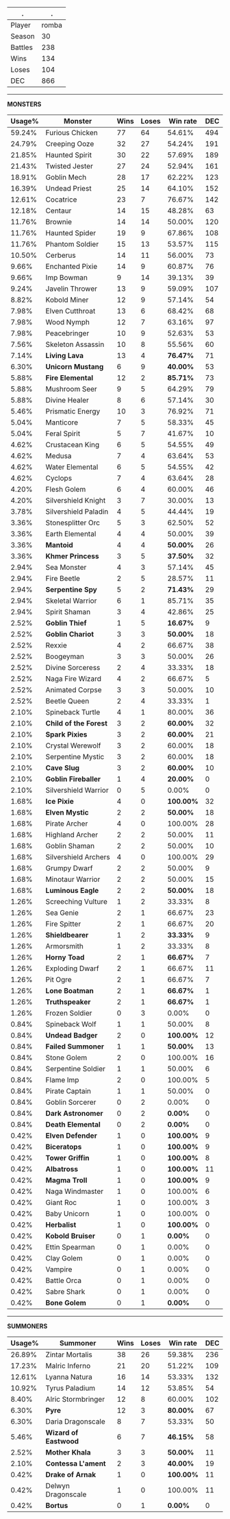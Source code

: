 .|.
|-|-
Player|romba
Season|30
Battles|238
Wins|134
Loses|104
DEC|866

---
**MONSTERS**

Usage%|Monster|Wins|Loses|Win rate|DEC|
-|-|-|-|-|-|
59.24%|Furious Chicken|77|64|54.61%|494|
24.79%|Creeping Ooze|32|27|54.24%|191|
21.85%|Haunted Spirit|30|22|57.69%|189|
21.43%|Twisted Jester|27|24|52.94%|161|
18.91%|Goblin Mech|28|17|62.22%|123|
16.39%|Undead Priest|25|14|64.10%|152|
12.61%|Cocatrice|23|7|76.67%|142|
12.18%|Centaur|14|15|48.28%|63|
11.76%|Brownie|14|14|50.00%|120|
11.76%|Haunted Spider|19|9|67.86%|108|
11.76%|Phantom Soldier|15|13|53.57%|115|
10.50%|Cerberus|14|11|56.00%|73|
9.66%|Enchanted Pixie|14|9|60.87%|76|
9.66%|Imp Bowman|9|14|39.13%|39|
9.24%|Javelin Thrower|13|9|59.09%|107|
8.82%|Kobold Miner|12|9|57.14%|54|
7.98%|Elven Cutthroat|13|6|68.42%|68|
7.98%|Wood Nymph|12|7|63.16%|97|
7.98%|Peacebringer|10|9|52.63%|53|
7.56%|Skeleton Assassin|10|8|55.56%|60|
7.14%|**Living Lava**|13|4|**76.47%**|71|
6.30%|**Unicorn Mustang**|6|9|**40.00%**|53|
5.88%|**Fire Elemental**|12|2|**85.71%**|73|
5.88%|Mushroom Seer|9|5|64.29%|79|
5.88%|Divine Healer|8|6|57.14%|30|
5.46%|Prismatic Energy|10|3|76.92%|71|
5.04%|Manticore|7|5|58.33%|45|
5.04%|Feral Spirit|5|7|41.67%|10|
4.62%|Crustacean King|6|5|54.55%|49|
4.62%|Medusa|7|4|63.64%|53|
4.62%|Water Elemental|6|5|54.55%|42|
4.62%|Cyclops|7|4|63.64%|28|
4.20%|Flesh Golem|6|4|60.00%|46|
4.20%|Silvershield Knight|3|7|30.00%|13|
3.78%|Silvershield Paladin|4|5|44.44%|19|
3.36%|Stonesplitter Orc|5|3|62.50%|52|
3.36%|Earth Elemental|4|4|50.00%|39|
3.36%|**Mantoid**|4|4|**50.00%**|26|
3.36%|**Khmer Princess**|3|5|**37.50%**|32|
2.94%|Sea Monster|4|3|57.14%|45|
2.94%|Fire Beetle|2|5|28.57%|11|
2.94%|**Serpentine Spy**|5|2|**71.43%**|29|
2.94%|Skeletal Warrior|6|1|85.71%|35|
2.94%|Spirit Shaman|3|4|42.86%|25|
2.52%|**Goblin Thief**|1|5|**16.67%**|9|
2.52%|**Goblin Chariot**|3|3|**50.00%**|18|
2.52%|Rexxie|4|2|66.67%|38|
2.52%|Boogeyman|3|3|50.00%|26|
2.52%|Divine Sorceress|2|4|33.33%|18|
2.52%|Naga Fire Wizard|4|2|66.67%|5|
2.52%|Animated Corpse|3|3|50.00%|10|
2.52%|Beetle Queen|2|4|33.33%|1|
2.10%|Spineback Turtle|4|1|80.00%|36|
2.10%|**Child of the Forest**|3|2|**60.00%**|32|
2.10%|**Spark Pixies**|3|2|**60.00%**|21|
2.10%|Crystal Werewolf|3|2|60.00%|18|
2.10%|Serpentine Mystic|3|2|60.00%|18|
2.10%|**Cave Slug**|3|2|**60.00%**|10|
2.10%|**Goblin Fireballer**|1|4|**20.00%**|0|
2.10%|Silvershield Warrior|0|5|0.00%|0|
1.68%|**Ice Pixie**|4|0|**100.00%**|32|
1.68%|**Elven Mystic**|2|2|**50.00%**|18|
1.68%|Pirate Archer|4|0|100.00%|28|
1.68%|Highland Archer|2|2|50.00%|11|
1.68%|Goblin Shaman|2|2|50.00%|10|
1.68%|Silvershield Archers|4|0|100.00%|29|
1.68%|Grumpy Dwarf|2|2|50.00%|9|
1.68%|Minotaur Warrior|2|2|50.00%|15|
1.68%|**Luminous Eagle**|2|2|**50.00%**|18|
1.26%|Screeching Vulture|1|2|33.33%|8|
1.26%|Sea Genie|2|1|66.67%|23|
1.26%|Fire Spitter|2|1|66.67%|20|
1.26%|**Shieldbearer**|1|2|**33.33%**|9|
1.26%|Armorsmith|1|2|33.33%|8|
1.26%|**Horny Toad**|2|1|**66.67%**|7|
1.26%|Exploding Dwarf|2|1|66.67%|11|
1.26%|Pit Ogre|2|1|66.67%|7|
1.26%|**Lone Boatman**|2|1|**66.67%**|1|
1.26%|**Truthspeaker**|2|1|**66.67%**|1|
1.26%|Frozen Soldier|0|3|0.00%|0|
0.84%|Spineback Wolf|1|1|50.00%|8|
0.84%|**Undead Badger**|2|0|**100.00%**|12|
0.84%|**Failed Summoner**|1|1|**50.00%**|13|
0.84%|Stone Golem|2|0|100.00%|16|
0.84%|Serpentine Soldier|1|1|50.00%|6|
0.84%|Flame Imp|2|0|100.00%|5|
0.84%|Pirate Captain|1|1|50.00%|0|
0.84%|Goblin Sorcerer|0|2|0.00%|0|
0.84%|**Dark Astronomer**|0|2|**0.00%**|0|
0.84%|**Death Elemental**|0|2|**0.00%**|0|
0.42%|**Elven Defender**|1|0|**100.00%**|9|
0.42%|**Biceratops**|1|0|**100.00%**|9|
0.42%|**Tower Griffin**|1|0|**100.00%**|8|
0.42%|**Albatross**|1|0|**100.00%**|11|
0.42%|**Magma Troll**|1|0|**100.00%**|9|
0.42%|Naga Windmaster|1|0|100.00%|6|
0.42%|Giant Roc|1|0|100.00%|3|
0.42%|Baby Unicorn|1|0|100.00%|0|
0.42%|**Herbalist**|1|0|**100.00%**|0|
0.42%|**Kobold Bruiser**|0|1|**0.00%**|0|
0.42%|Ettin Spearman|0|1|0.00%|0|
0.42%|Clay Golem|0|1|0.00%|0|
0.42%|Vampire|0|1|0.00%|0|
0.42%|Battle Orca|0|1|0.00%|0|
0.42%|Sabre Shark|0|1|0.00%|0|
0.42%|**Bone Golem**|0|1|**0.00%**|0|

---
**SUMMONERS**

Usage%|Summoner|Wins|Loses|Win rate|DEC|
-|-|-|-|-|-|
26.89%|Zintar Mortalis|38|26|59.38%|236|
17.23%|Malric Inferno|21|20|51.22%|109|
12.61%|Lyanna Natura|16|14|53.33%|132|
10.92%|Tyrus Paladium|14|12|53.85%|54|
8.40%|Alric Stormbringer|12|8|60.00%|102|
6.30%|**Pyre**|12|3|**80.00%**|67|
6.30%|Daria Dragonscale|8|7|53.33%|50|
5.46%|**Wizard of Eastwood**|6|7|**46.15%**|58|
2.52%|**Mother Khala**|3|3|**50.00%**|11|
2.10%|**Contessa L'ament**|2|3|**40.00%**|19|
0.42%|**Drake of Arnak**|1|0|**100.00%**|11|
0.42%|Delwyn Dragonscale|1|0|100.00%|11|
0.42%|**Bortus**|0|1|**0.00%**|0|
